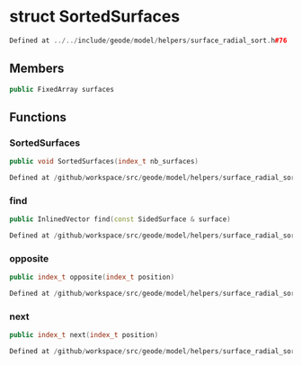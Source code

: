 # struct SortedSurfaces

```cpp
Defined at ../../include/geode/model/helpers/surface_radial_sort.h#76
```

## Members

```cpp
public FixedArray surfaces

```



## Functions

### SortedSurfaces

```cpp
public void SortedSurfaces(index_t nb_surfaces)
```

```cpp
Defined at /github/workspace/src/geode/model/helpers/surface_radial_sort.cpp#174
```

### find

```cpp
public InlinedVector find(const SidedSurface & surface)
```

```cpp
Defined at /github/workspace/src/geode/model/helpers/surface_radial_sort.cpp#199
```

### opposite

```cpp
public index_t opposite(index_t position)
```

```cpp
Defined at /github/workspace/src/geode/model/helpers/surface_radial_sort.cpp#179
```

### next

```cpp
public index_t next(index_t position)
```

```cpp
Defined at /github/workspace/src/geode/model/helpers/surface_radial_sort.cpp#189
```



